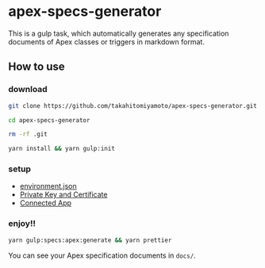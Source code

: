 # apex-specs-generator

This is a gulp task, which automatically generates any specification documents of Apex classes or triggers in markdown format.

## How to use

### download

```sh
git clone https://github.com/takahitomiyamoto/apex-specs-generator.git

cd apex-specs-generator

rm -rf .git

yarn install && yarn gulp:init
```

### setup

- [environment.json](https://github.com/takahitomiyamoto/sfdx-gulp-manifest#environmentjson)
- [Private Key and Certificate](https://github.com/takahitomiyamoto/sfdx-gulp-manifest#private-key-and-certificate)
- [Connected App](https://github.com/takahitomiyamoto/sfdx-gulp-manifest#connected-app)

### enjoy!!

```sh
yarn gulp:specs:apex:generate && yarn prettier
```

You can see your Apex specification documents in `docs/`.
